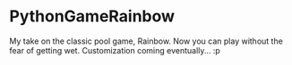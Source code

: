 # PythonGameRainbow
My take on the classic pool game, Rainbow. Now you can play without the fear of getting wet. Customization coming eventually... :p
